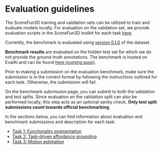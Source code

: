 # Evaluation guidelines

The SceneFun3D training and validation sets can be utilized to train and evaluate models locally. For evaluation on the validation set, we provide evaluation scripts in the SceneFun3D toolkit for each task [here](https://github.com/SceneFun3D/scenefun3d/blob/main/eval). 

Currently, the benchmark is evaluated using [version 0.1.0](site:changelog/#0.1.0) of the dataset.

**Benchmark results** are evaluated on the hidden test set for which we do not provide the ground-truth annotations. The benchmark is hosted on EvalAI and can be found [here (coming soon)](site:benchmarks/guidelines). 

Prior to making a submission on the evaluation benchmark, make sure the submission is in the correct format by following the instructions outlined for each task. Otherwise, the submission will fail.

On the benchmark submission page, you can submit to both the validation and test splits. Since evaluation on the validation split can also be performed locally, this step acts as an optional sanity check. **Only test split submissions count towards official benchmarking**.

In the sections below, you can find information about evaluation and benchmark submissions and description for each task:

* [Task 1: Functionality segmentation](site:benchmarks/task1)
* [Task 2: Task-driven affordance grounding](site:benchmarks/task2)
* [Task 3: Motion estimation](site:benchmarks/task3)
